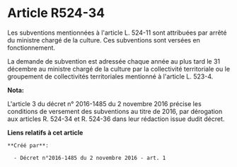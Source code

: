 # Article R524-34

Les subventions mentionnées à l'article L. 524-11 sont attribuées par arrêté du ministre chargé de la culture. Ces
subventions sont versées en fonctionnement. 

La demande de subvention est adressée chaque année au plus tard le 31 décembre au ministre chargé de la culture par la
collectivité territoriale ou le groupement de collectivités territoriales mentionné à l'article L. 523-4.

**Nota:**

L'article 3 du décret n° 2016-1485 du 2 novembre 2016 précise les conditions de versement des subventions au titre de 2016,
par dérogation aux articles R. 524-34 et R. 524-36 dans leur rédaction issue dudit décret.

**Liens relatifs à cet article**

	**Créé par**:

	  - Décret n°2016-1485 du 2 novembre 2016 - art. 1
